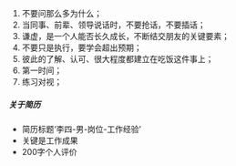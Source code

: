 1. 不要问那么多为什么；
2. 当同事、前辈、领导说话时，不要抢话，不要插话；
3. 谦虚，是一个人能否长久成长，不断结交朋友的关键要素；
4. 不要只是执行，要学会超出预期；
5. 彼此的了解、认可、很大程度都建立在吃饭这件事上；
6. 第一时间；
7. 练习对视；
##### 关于简历
* 简历标题‘李四-男-岗位-工作经验’
* 关键是工作成果
* 200字个人评价
